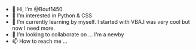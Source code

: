 - 👋 Hi, I’m @Bouf1450
- 👀 I’m interested in Python & CSS
- 🌱 I’m currently learning by myself. I started with VBA.I was very cool but now I need more.
- 💞️ I’m looking to collaborate on ... I'm a newby 
- 📫 How to reach me ... 
